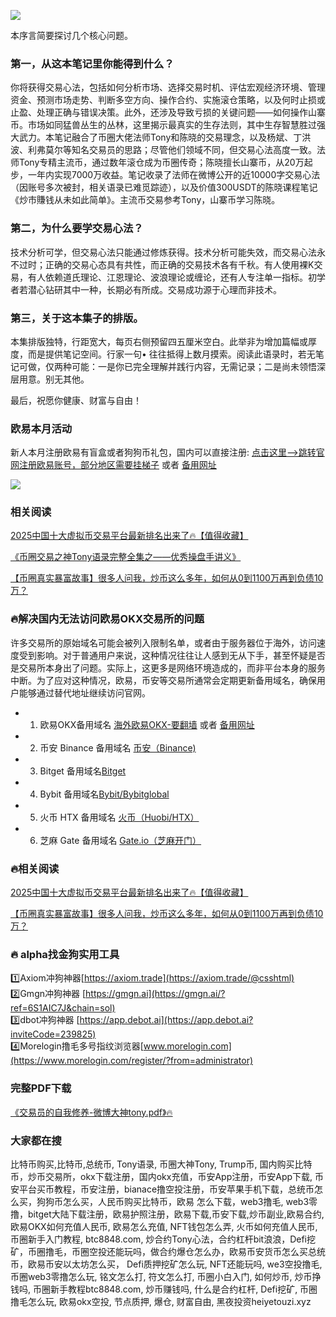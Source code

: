 ![](https://ac63e02.webp.li/交易之神Tony语录-序言.png)

本序言简要探讨几个核心问题。

### 第一，从这本笔记里你能得到什么？

你将获得交易心法，包括如何分析市场、选择交易时机、评估宏观经济环境、管理资金、预测市场走势、判断多空方向、操作合约、实施滚仓策略，以及何时止损或止盈、处理正确与错误决策。此外，还涉及导致亏损的关键问题——如何操作山寨币。市场如同猛兽丛生的丛林，这里揭示最真实的生存法则，其中生存智慧胜过强大武力。本笔记融合了币圈大佬法师Tony和陈晓的交易理念，以及杨斌、丁洪波、利弗莫尔等知名交易员的思路；尽管他们领域不同，但交易心法高度一致。法师Tony专精主流币，通过数年滚仓成为币圈传奇；陈晓擅长山寨币，从20万起步，一年内实现7000万收益。笔记收录了法师在微博公开的近10000字交易心法（因账号多次被封，相关语录已难觅踪迹），以及价值300USDT的陈晓课程笔记《炒市賺钱从未如此简单》。主流币交易参考Tony，山寨币学习陈晓。

### 第二，为什么要学交易心法？

技术分析可学，但交易心法只能通过修炼获得。技术分析可能失效，而交易心法永不过时；正确的交易心态具有共性，而正确的交易技术各有千秋。有人使用裸K交易，有人依赖道氏理论、江恩理论、波浪理论或缠论，还有人专注单一指标。初学者若潜心钻研其中一种，长期必有所成。交易成功源于心理而非技术。

### 第三，关于这本集子的排版。

本集排版独特，行距宽大，每页右侧预留四五厘米空白。此举非为增加篇幅或厚度，而是提供笔记空间。行家一句• 往往抵得上数月摸索。阅读此语录时，若无笔记可做，仅两种可能：一是你已完全理解并践行内容，无需记录；二是尚未领悟深层用意。别无其他。

最后，祝愿你健康、财富与自由！

### 欧易本月活动
新人本月注册欧易有盲盒或者狗狗币礼包，国内可以直接注册:  [点击这里–>跳转官网注册欧易账号，部分地区需要挂梯子](https://www.okx.com/zh-hans/join/18639032)  或者 [备用网址](https://www.chouyi.world/zh-hans/join/18639032)

[![](https://fe095ec.webp.li/top-10-exchanges-001.jpg)](https://www.chouyi.world/zh-hans/join/18639032)

### 相关阅读
[2025中国十大虚拟币交易平台最新排名出来了🔥【值得收藏】](https://btc8848.com/top-10-exchanges/)

[《币圈交易之神Tony语录完整全集之——优秀操盘手讲义》](https://heiyetouzi.xyz/tony-yulu-youxiucaopanshoujiangyi)

[【币圈真实暴富故事】很多人问我，炒币这么多年，如何从0到1100万再到负债10万？](https://heiyetouzi.xyz/biquanstory001/)



### 🔥解决国内无法访问欧易OKX交易所的问题
许多交易所的原始域名可能会被列入限制名单，或者由于服务器位于海外，访问速度受到影响。对于普通用户来说，这种情况往往让人感到无从下手，甚至怀疑是否是交易所本身出了问题。实际上，这更多是网络环境造成的，而非平台本身的服务中断。为了应对这种情况，欧易，币安等交易所通常会定期更新备用域名，确保用户能够通过替代地址继续访问官网。

- 1. 欧易OKX备用域名 [海外欧易OKX-要翻墙](https://www.okx.com/zh-hans/join/18639032) 或者 [备用网址](https://www.chouyi.world/zh-hans/join/18639032) 
- 2. 币安 Binance 备用域名 [币安（Binance)](https://accounts.binance.com/zh-CN/register?ref=36457687)
- 3. Bitget 备用域名[Bitget](https://www.bitget.com/zh-CN/referral/register?from=referral&clacCode=VRNEYUTR)
- 4. Bybit 备用域名[Bybit/Bybitglobal](https://www.bybitglobal.com/zh-MY/invite/?ref=VMKORMM)
- 5. 火币 HTX 备用域名 [火币（Huobi/HTX）](https://www.htx.com/invite/zh-cn/1f?invite_code=whf45223)
- 6. 芝麻 Gate 备用域名 [Gate.io（芝麻开门）](https://www.gate.io/zh/signup?ref_type=103&ref=A1ERAQ)

### 🔥相关阅读
[2025中国十大虚拟币交易平台最新排名出来了🔥【值得收藏】](https://btc8848.com/top-10-exchanges/)

[【币圈真实暴富故事】很多人问我，炒币这么多年，如何从0到1100万再到负债10万？](https://heiyetouzi.xyz/biquanstory001/)


### 🔥 alpha找金狗实用工具
1️⃣Axiom冲狗神器[https://axiom.trade](https://axiom.trade/@csshtml)  
2️⃣Gmgn冲狗神器 [https://gmgn.ai](https://gmgn.ai/?ref=6S1AIC7J&chain=sol)  
3️⃣dbot冲狗神器 [https://app.debot.ai](https://app.debot.ai?inviteCode=239825)  
4️⃣Morelogin撸毛多号指纹浏览器[www.morelogin.com](https://www.morelogin.com/register/?from=administrator)  


### 完整PDF下载
[《交易员的自我修养-微博大神tony.pdf》🔥](https://heiyetouzi.xyz/downloads)

### 大家都在搜
比特币购买,比特币,总统币, Tony语录, 币圈大神Tony, Trump币, 国内购买比特币，炒币交易所，okx下载注册，国内okx充值，币安App注册，币安App下载, 币安平台买币教程，币安注册，bianace撸空投注册，币安苹果手机下载，总统币怎么买，狗狗币怎么买，人民币购买比特币，欧易 怎么下载，web3撸毛, web3零撸，bitget大陆下载注册，欧易护照注册，欧易下载,币安下载,炒币副业,欧易合约, 欧易OKX如何充值人民币, 欧易怎么充值, NFT钱包怎么弄, 火币如何充值人民币, 币圈新手入门教程, btc8848.com, 炒合约Tony心法，合约杠杆bit浪浪，Defi挖矿，币圈撸毛，币圈空投还能玩吗，做合约爆仓怎么办，欧易币安货币怎么买总统币，欧易币安以太坊怎么买， Defi质押挖矿怎么玩, NFT还能玩吗, we3空投撸毛, 币圈web3零撸怎么玩, 铭文怎么打, 符文怎么打, 币圈小白入门, 如何炒币, 炒币挣钱吗, 币圈新手教程btc8848.com, 炒币赚钱吗, 什么是合约杠杆, Defi挖矿, 币圈撸毛怎么玩, 欧易okx空投, 节点质押, 爆仓, 财富自由, 黑夜投资heiyetouzi.xyz